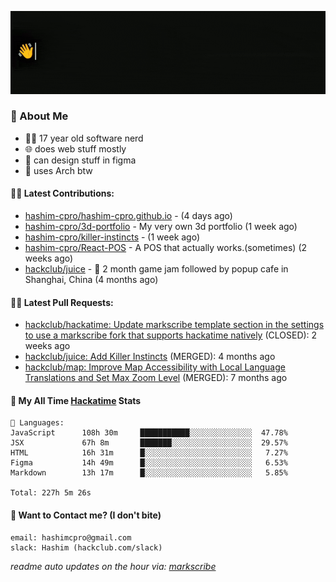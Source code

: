 [![👋Hi there! I'm Hashim*](/assets/intro.gif "Go To hashim-ali.work")](https://hashim-ali.work)

### 📖 About Me
- 👨‍💻 17 year old software nerd
- 🌐 does web stuff mostly
- 🎨 can design stuff in figma
- 🐧 uses Arch btw

#### 👷‍♂️ Latest Contributions:
- [hashim-cpro/hashim-cpro.github.io](https://github.com/hashim-cpro/hashim-cpro.github.io) -  (4 days ago)
- [hashim-cpro/3d-portfolio](https://github.com/hashim-cpro/3d-portfolio) - My very own 3d portfolio (1 week ago)
- [hashim-cpro/killer-instincts](https://github.com/hashim-cpro/killer-instincts) -  (1 week ago)
- [hashim-cpro/React-POS](https://github.com/hashim-cpro/React-POS) - A POS that actually works.(sometimes) (2 weeks ago)
- [hackclub/juice](https://github.com/hackclub/juice) - 🧃 2 month game jam followed by popup cafe in Shanghai, China (4 months ago)

#### 🧑‍💻 Latest Pull Requests:
- [hackclub/hackatime: Update markscribe template section in the settings to use a markscribe fork that supports hackatime natively](https://github.com/hackclub/hackatime/pull/258) (CLOSED): 2 weeks ago
- [hackclub/juice: Add  Killer Instincts](https://github.com/hackclub/juice/pull/248) (MERGED): 4 months ago
- [hackclub/map: Improve Map Accessibility with Local Language Translations and Set Max Zoom Level](https://github.com/hackclub/map/pull/12) (MERGED): 7 months ago

#### 📡 My All Time [Hackatime](https://hackatime.hackclub.com) Stats
```
💾 Languages:
JavaScript      108h 30m     ███████████░░░░░░░░░░░░░░  47.78%
JSX             67h 8m       ███████░░░░░░░░░░░░░░░░░░  29.57%
HTML            16h 31m      █░░░░░░░░░░░░░░░░░░░░░░░░   7.27%
Figma           14h 49m      █░░░░░░░░░░░░░░░░░░░░░░░░   6.53%
Markdown        13h 17m      █░░░░░░░░░░░░░░░░░░░░░░░░   5.85%

Total: 227h 5m 26s
```
#### 📮 Want to Contact me? (I don't bite)
```
email: hashimcpro@gmail.com
slack: Hashim (hackclub.com/slack)
```
_readme auto updates on the hour via: [markscribe](https://github.com/hashim-cpro/markscribe)_